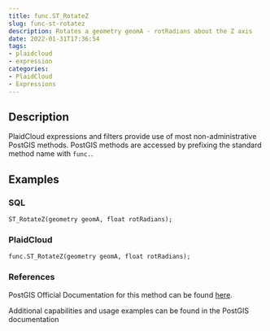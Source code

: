 ```yaml
---
title: func.ST_RotateZ
slug: func-st-rotatez
description: Rotates a geometry geomA - rotRadians about the Z axis
date: 2022-01-31T17:36:54
tags:
- plaidcloud
- expression
categories:
- PlaidCloud
- Expressions
---
```



## Description


PlaidCloud expressions and filters provide use of most non-administrative PostGIS methods. PostGIS methods are accessed by prefixing the standard method name with `func.`.



## Examples


### SQL



```
ST_RotateZ(geometry geomA, float rotRadians);
```


### PlaidCloud



```
func.ST_RotateZ(geometry geomA, float rotRadians);
```


### References


PostGIS Official Documentation for this method can be found [here](https://postgis.net/docs/manual-3.1/ST_RotateZ.html).



Additional capabilities and usage examples can be found in the PostGIS documentation

